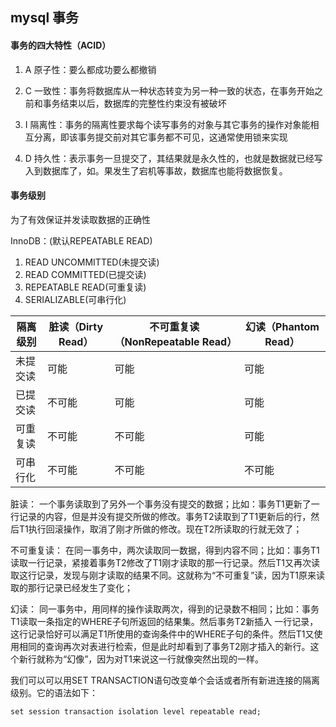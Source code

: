 ## mysql 事务

#### 事务的四大特性（ACID）

1. A 原子性：要么都成功要么都撤销

2. C 一致性：事务将数据库从一种状态转变为另一种一致的状态，在事务开始之前和事务结束以后，数据库的完整性约束没有被破坏

3. I 隔离性：事务的隔离性要求每个读写事务的对象与其它事务的操作对象能相互分离，即该事务提交前对其它事务都不可见，这通常使用锁来实现

4. D 持久性：表示事务一旦提交了，其结果就是永久性的，也就是数据就已经写入到数据库了，如。果发生了宕机等事故，数据库也能将数据恢复。


#### 事务级别

为了有效保证并发读取数据的正确性

InnoDB：(默认REPEATABLE READ)

1. READ UNCOMMITTED(未提交读)
2. READ COMMITTED(已提交读)
3. REPEATABLE READ(可重复读)
4. SERIALIZABLE(可串行化)

隔离级别  | 脏读（Dirty Read）| 不可重复读（NonRepeatable Read）| 幻读（Phantom Read）
---------| -------------| ------------- | -------------
未提交读  | 可能    | 可能   | 可能
已提交读  | 不可能  | 可能   | 可能
可重复读  | 不可能  | 不可能 | 可能
可串行化  | 不可能  | 不可能 | 不可能


脏读：
	一个事务读取到了另外一个事务没有提交的数据；比如：事务T1更新了一行记录的内容，但是并没有提交所做的修改。事务T2读取到了T1更新后的行，然后T1执行回滚操作，取消了刚才所做的修改。现在T2所读取的行就无效了；

不可重复读：
	在同一事务中，两次读取同一数据，得到内容不同；比如：事务T1读取一行记录，紧接着事务T2修改了T1刚才读取的那一行记录。然后T1又再次读取这行记录，发现与刚才读取的结果不同。这就称为“不可重复”读，因为T1原来读取的那行记录已经发生了变化；

幻读：
	同一事务中，用同样的操作读取两次，得到的记录数不相同；比如：事务T1读取一条指定的WHERE子句所返回的结果集。然后事务T2新插入 一行记录，这行记录恰好可以满足T1所使用的查询条件中的WHERE子句的条件。然后T1又使用相同的查询再次对表进行检索，但是此时却看到了事务T2刚才插入的新行。这个新行就称为“幻像”，因为对T1来说这一行就像突然出现的一样。

我们可以可以用SET TRANSACTION语句改变单个会话或者所有新进连接的隔离级别。它的语法如下：

	set session transaction isolation level repeatable read;
